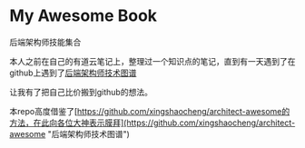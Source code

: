 # My Awesome Book

后端架构师技能集合

本人之前在自己的有道云笔记上，整理过一个知识点的笔记，直到有一天遇到了在github上遇到了[后端架构师技术图谱](https://github.com/xingshaocheng/architect-awesome)

让我有了把自己比价搬到github的想法。

本repo高度借鉴了[https://github.com/xingshaocheng/architect-awesome的方法，在此向各位大神表示膜拜](https://github.com/xingshaocheng/architect-awesome "后端架构师技术图谱")


